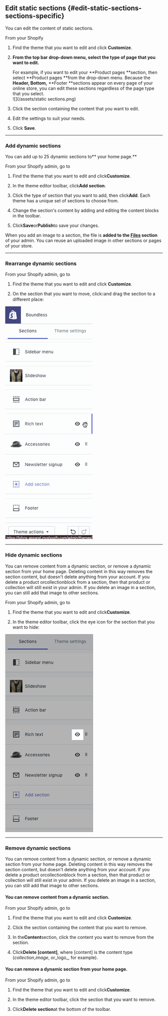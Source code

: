 ## Edit static sections {#edit-static-sections-sections-specific}

You can edit the content of static sections.

From your Shopify

1. Find the theme that you want to edit and click **Customize**.

2. **From the top bar drop-down menu, select the type of page that you want to edit.**

   For example, if you want to edit your **Product pages **section, then select **Product pages **from the drop-down menu. Because the **Header, Bottom,** **Footer **sections appear on every page of your online store, you can edit these sections regardless of the page type that you select.  
   ![](/assets/static sections.png)

3. Click the section containing the content that you want to edit.

4. Edit the settings to suit your needs.

5. Click **Save**.

---

### Add dynamic sections

You can add up to 25 dynamic sections to** your home page.**

From your Shopify admin, go to

1. Find the theme that you want to edit and click**Customize**.

2. In the theme editor toolbar, click**Add section**.

3. Click the type of section that you want to add, then click**Add**. Each theme has a unique set of sections to choose from.

4. Change the section's content by adding and editing the content blocks in the toolbar.

5. Click**Save**or**Publish**to save your changes.

When you add an image to a section, the file is **added to the **[**Files**](https://help.shopify.com/manual/sell-online/online-store/file-uploads)** section** of your admin. You can reuse an uploaded image in other sections or pages of your store.

---

### Rearrange dynamic sections

From your Shopify admin, go to

1. Find the theme that you want to edit and click **Customize**.

2. On the section that you want to move, click`⁞⁞`and drag the section to a different place:

![](/assets/move-section.gif)

---

### Hide dynamic sections

You can remove content from a dynamic section, or remove a dynamic section from your home page. Deleting content in this way removes the section content, but doesn't delete anything from your account. If you delete a product orcollectionblock from a section, then that product or collection will still exist in your admin. If you delete an image in a section, you can still add that image to other sections.

From your Shopify admin, go to

1. Find the theme that you want to edit and click**Customize**.

2. In the theme editor toolbar, click the eye icon for the section that you want to hide:

  
![](/assets/hidesection.png)

---

### Remove dynamic sections

You can remove content from a dynamic section, or remove a dynamic section from your home page. Deleting content in this way removes the section content, but doesn't delete anything from your account. If you delete a product orcollectionblock from a section, then that product or collection will still exist in your admin. If you delete an image in a section, you can still add that image to other sections.

#### You can remove content from a dynamic section.

From your Shopify admin, go to

1. Find the theme that you want to edit and click **Customize**.

2. Click the section containing the content that you want to remove.

3. In the**Content**section, click the content you want to remove from the section.

4. Click**Delete \[content\]**, where \[content\] is the content type \(_collection_,_image_, or_logo_, for example\).

#### You can remove a dynamic section from your home page.

From your Shopify admin, go to

1. Find the theme that you want to edit and click**Customize**.

2. In the theme editor toolbar, click the section that you want to remove.

3. Click**Delete section**at the bottom of the toolbar.

####  



